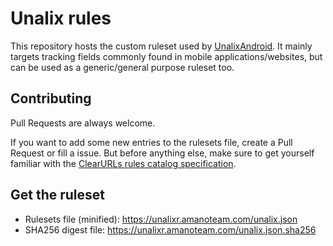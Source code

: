 # Unalix rules

This repository hosts the custom ruleset used by [UnalixAndroid](https://github.com/AmanoTeam/UnalixAndroid). It mainly targets tracking fields commonly found in mobile applications/websites, but can be used as a generic/general purpose ruleset too.

## Contributing

Pull Requests are always welcome.

If you want to add some new entries to the rulesets file, create a Pull Request or fill a issue.
But before anything else, make sure to get yourself familiar with the [ClearURLs rules catalog specification](https://docs.clearurls.xyz/latest/specs/rules).

## Get the ruleset

* Rulesets file (minified): https://unalixr.amanoteam.com/unalix.json
* SHA256 digest file: https://unalixr.amanoteam.com/unalix.json.sha256

